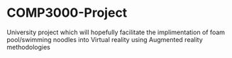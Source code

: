 # COMP3000-Project
University project which will hopefully facilitate the implimentation of foam pool/swimming noodles into Virtual reality using Augmented reality methodologies
